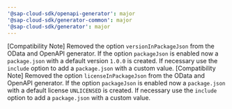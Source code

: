 ```yaml
---
'@sap-cloud-sdk/openapi-generator': major
'@sap-cloud-sdk/generator-common': major
'@sap-cloud-sdk/generator': major
---
```


[Compatibility Note] Removed the option `versionInPackageJson` from the OData and OpenAPI generator.
If the option `packageJson` is enabled now a `package.json` with a default version `1.0.0` is created.
If necessary use the `include` option to add a `package.json` with a custom value.
[Compatibility Note] Removed the option `licenseInPackageJson` from the OData and OpenAPI generator.
If the option `packageJson` is enabled now a `package.json` with a default license `UNLICENSED` is created.
If necessary use the `include` option to add a `package.json` with a custom value.
